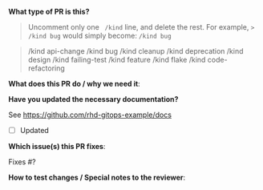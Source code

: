 **What type of PR is this?**
> Uncomment only one ` /kind` line, and delete the rest.
> For example, `> /kind bug` would simply become: `/kind bug`

> /kind api-change
> /kind bug
> /kind cleanup
> /kind deprecation
> /kind design
> /kind failing-test
> /kind feature
> /kind flake
> /kind code-refactoring


**What does this PR do / why we need it**:

**Have you updated the necessary documentation?**

See https://github.com/rhd-gitops-example/docs

* [ ] Updated

**Which issue(s) this PR fixes**:

Fixes #?

**How to test changes / Special notes to the reviewer**:
